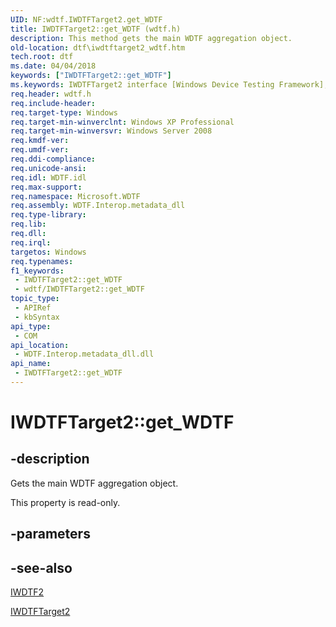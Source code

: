 ```yaml
---
UID: NF:wdtf.IWDTFTarget2.get_WDTF
title: IWDTFTarget2::get_WDTF (wdtf.h)
description: This method gets the main WDTF aggregation object.
old-location: dtf\iwdtftarget2_wdtf.htm
tech.root: dtf
ms.date: 04/04/2018
keywords: ["IWDTFTarget2::get_WDTF"]
ms.keywords: IWDTFTarget2 interface [Windows Device Testing Framework],WDTF property, IWDTFTarget2.WDTF, IWDTFTarget2.get_WDTF, IWDTFTarget2::WDTF, IWDTFTarget2::get_WDTF, Microsoft.WDTF.IWDTFTarget2.WDTF, Microsoft::WDTF::IWDTFTarget2::WDTF, WDTF property [Windows Device Testing Framework], WDTF property [Windows Device Testing Framework],IWDTFTarget2 interface, dtf.iwdtftarget2_wdtf, get_WDTF, wdtf/IWDTFTarget2::WDTF, wdtf/IWDTFTarget2::get_WDTF
req.header: wdtf.h
req.include-header: 
req.target-type: Windows
req.target-min-winverclnt: Windows XP Professional
req.target-min-winversvr: Windows Server 2008
req.kmdf-ver: 
req.umdf-ver: 
req.ddi-compliance: 
req.unicode-ansi: 
req.idl: WDTF.idl
req.max-support: 
req.namespace: Microsoft.WDTF
req.assembly: WDTF.Interop.metadata_dll
req.type-library: 
req.lib: 
req.dll: 
req.irql: 
targetos: Windows
req.typenames: 
f1_keywords:
 - IWDTFTarget2::get_WDTF
 - wdtf/IWDTFTarget2::get_WDTF
topic_type:
 - APIRef
 - kbSyntax
api_type:
 - COM
api_location:
 - WDTF.Interop.metadata_dll.dll
api_name:
 - IWDTFTarget2::get_WDTF
---
```


# IWDTFTarget2::get_WDTF


## -description

Gets the main WDTF aggregation object.

This property is read-only.

## -parameters

## -see-also

<a href="/windows-hardware/drivers/ddi/wdtf/nn-wdtf-iwdtf2">IWDTF2</a>



<a href="/windows-hardware/drivers/ddi/wdtf/nn-wdtf-iwdtftarget2">IWDTFTarget2</a>

